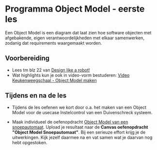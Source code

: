 # Programma Object Model - eerste les

Een Object Model is een diagram dat laat zien hoe software objecten met afgebakende, eigen verantwoordelijkheden met elkaar samenwerken, zodanig dat requirements waargemaakt worden.

## Voorbereiding
- Lees tm blz 22 van [Design like a robot!](../../onderwijsmateriaal/readers/Design%20Like%20a%20Robot!.pdf)
- Wat highlights kun je ook in video-vorm bestuderen: [Video Keukenweegschaal - Object Model maken](https://youtu.be/HQtPEt8f9As)

## Tijdens en na de les
- Tijdens de les oefenen we kort door o.a. het maken van een Object Model voor de usecase Instelcontrol van een Duivenschreck systeem.

- Maak individueel de oefenopdracht [Object Model van een snoepautomaat](../../onderwijsmateriaal/opdrachten/oefenopdrachten/object-model-snoepautomaat/object-model-snoepautomaat.md). Upload je resultaat naar de **Canvas oefenopdracht "Object Model Snoepautomaat"**. Bij een serieuze effort krijg je de uitwerkingen. Kijk jezelf daarmee na en vat samen wat je daarvan nog hebt opgestoken.
